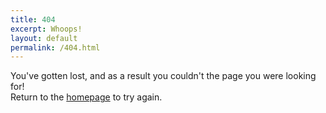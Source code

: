 ```yaml
---
title: 404
excerpt: Whoops!
layout: default
permalink: /404.html
---
```


You've gotten lost, and as a result you couldn't the page you were looking for!  
Return to the [homepage](/) to try again.
